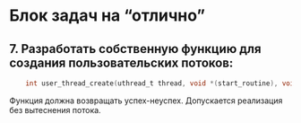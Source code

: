 # Блок задач на “отлично”

## 7. Разработать собственную функцию для создания пользовательских потоков:

```c
    int user_thread_create(uthread_t thread, void *(start_routine), void *arg);
```

Функция должна возвращать успех-неуспех.
Допускается реализация без вытеснения потока.
